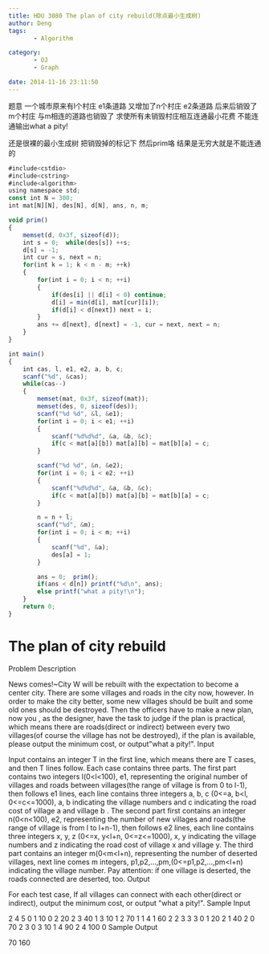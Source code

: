 ```yaml
---
title: HDU 3080 The plan of city rebuild(除点最小生成树)
author: Deng
tags: 
       - Algorithm

category: 
       - OJ
       - Graph

date: 2014-11-16 23:11:50
---
```

题意 一个城市原来有l个村庄 e1条道路 又增加了n个村庄 e2条道路 后来后销毁了m个村庄 与m相连的道路也销毁了 求使所有未销毁村庄相互连通最小花费 不能连通输出what a pity!

还是很裸的最小生成树 把销毁掉的标记下 然后prim咯 结果是无穷大就是不能连通的

```js 
#include<cstdio>
#include<cstring>
#include<algorithm>
using namespace std;
const int N = 300;
int mat[N][N], des[N], d[N], ans, n, m;

void prim()
{
    memset(d, 0x3f, sizeof(d));
    int s = 0;  while(des[s]) ++s;
    d[s] = -1;
    int cur = s, next = n;
    for(int k = 1; k < n - m; ++k)
    {
        for(int i = 0; i < n; ++i)
        {
            if(des[i] || d[i] < 0) continue;
            d[i] = min(d[i], mat[cur][i]);
            if(d[i] < d[next]) next = i;
        }
        ans += d[next], d[next] = -1, cur = next, next = n;
    }
}

int main()
{
    int cas, l, e1, e2, a, b, c;
    scanf("%d", &cas);
    while(cas--)
    {
        memset(mat, 0x3f, sizeof(mat));
        memset(des, 0, sizeof(des));
        scanf("%d %d", &l, &e1);
        for(int i = 0; i < e1; ++i)
        {
            scanf("%d%d%d", &a, &b, &c);
            if(c < mat[a][b]) mat[a][b] = mat[b][a] = c;
        }

        scanf("%d %d", &n, &e2);
        for(int i = 0; i < e2; ++i)
        {
            scanf("%d%d%d", &a, &b, &c);
            if(c < mat[a][b]) mat[a][b] = mat[b][a] = c;
        }

        n = n + l;
        scanf("%d", &m);
        for(int i = 0; i < m; ++i)
        {
            scanf("%d", &a);
            des[a] = 1;
        }

        ans = 0;  prim();
        if(ans < d[n]) printf("%d\n", ans);
        else printf("what a pity!\n");
    }
    return 0;
}
```

# The plan of city rebuild

Problem Description

News comes!~City W will be rebuilt with the expectation to become a center city. There are some villages and roads in the city now, however. In order to make the city better, some new villages should be built and some old ones should be destroyed. Then the officers have to make a new plan, now you , as the designer, have the task to judge if the plan is practical, which means there are roads(direct or indirect) between every two villages(of course the village has not be destroyed), if the plan is available, please output the minimum cost, or output"what a pity!".
Input

Input contains an integer T in the first line, which means there are T cases, and then T lines follow.
Each case contains three parts. The first part contains two integers l(0<l<100), e1, representing the original number of villages and roads between villages(the range of village is from 0 to l-1), then follows e1 lines, each line contains three integers a, b, c (0<=a, b<l, 0<=c<=1000), a, b indicating the village numbers and c indicating the road cost of village a and village b . The second part first contains an integer n(0<n<100), e2, representing the number of new villages and roads(the range of village is from l to l+n-1), then follows e2 lines, each line contains three integers x, y, z (0<=x, y<l+n, 0<=z<=1000), x, y indicating the village numbers and z indicating the road cost of village x and village y. The third part contains an integer m(0<m<l+n), representing the number of deserted villages, next line comes m integers, p1,p2,…,pm,(0<=p1,p2,…,pm<l+n) indicating the village number.
Pay attention: if one village is deserted, the roads connected are deserted, too.
Output

For each test case, If all villages can connect with each other(direct or indirect), output the minimum cost, or output "what a pity!".
Sample Input

2 4 5 0 1 10 0 2 20 2 3 40 1 3 10 1 2 70 1 1 4 1 60 2 2 3 3 3 0 1 20 2 1 40 2 0 70 2 3 0 3 10 1 4 90 2 4 100 0
Sample Output

70 160